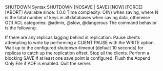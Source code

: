 SHUTDOWN
Syntax
SHUTDOWN [NOSAVE | SAVE] [NOW] [FORCE] [ABORT]
Available since:
1.0.0
Time complexity:
O(N) when saving, where N is the total number of keys in all databases when saving data, otherwise O(1)
ACL categories:
@admin, @slow, @dangerous
The command behavior is the following:

If there are any replicas lagging behind in replication:
Pause clients attempting to write by performing a CLIENT PAUSE with the WRITE option.
Wait up to the configured shutdown-timeout (default 10 seconds) for replicas to catch up the replication offset.
Stop all the clients.
Perform a blocking SAVE if at least one save point is configured.
Flush the Append Only File if AOF is enabled.
Quit the server.
